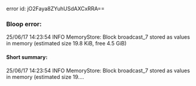 error id: jO2Faya8ZYuhUSdAXCxRRA==
### Bloop error:

25/06/17 14:23:54 INFO MemoryStore: Block broadcast_7 stored as values in memory (estimated size 19.8 KiB, free 4.5 GiB)
#### Short summary: 

25/06/17 14:23:54 INFO MemoryStore: Block broadcast_7 stored as values in memory (estimated size 19....